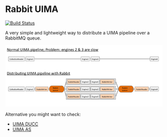 # Rabbit UIMA

[![Build Status](https://travis-ci.org/renaud/rabbit_uima.svg?branch=master)](https://travis-ci.org/renaud/rabbit_uima)

A very simple and lightweight way to distribute a UIMA pipeline over a RabbitMQ queue.


![workflow](docs/rabbit_uima.png)


Alternative you might want to check:

* [UIMA DUCC](http://uima.apache.org/doc-uimaducc-whatitam.html)
* [UIMA AS](http://uima.apache.org/doc-uimaas-what.html)
